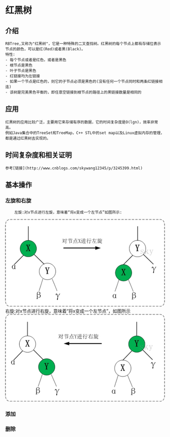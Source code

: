 # 红黑树
   
## 介绍
	RBTree,又称为"红黑树"，它是一种特殊的二叉查找树。红黑树的每个节点上都有存储位表示节点的颜色，可以是红(Red)或者黑(Black)。
	特性:
	- 每个节点或者是红色，或者是黑色
	- 根节点是黑色
	- 叶子节点是黑色
	- 红链接均为左链接
	- 如果一个节点是红色的，则它的子节点必须是黑色的(没有任何一个节点同时和两条红链接相连)
	- 该树是完美黑色平衡的，即任意空链接到根节点的路径上的黑链接数量是相同的
## 应用
 	红黑树的应用比较广泛，主要用它来存储有序的数据，它的时间复杂度是O(lgn)，效率非常高。
 	例如Java集合中的TreeSet和TreeMap，C++ STL中的set map以及Linux虚拟内存的管理，都是通过红黑树去实现的。
## 时间复杂度和相关证明
    参考[链接](http://www.cnblogs.com/skywang12345/p/3245399.html)
## 基本操作
### 左旋和右旋
		左旋:对x节点进行左旋，意味着“将x变成一个左节点”如图所示:
![tup](img/leftRotate.jpg)  
		右旋:对x节点进行右旋，意味着“将x变成一个左节点”，如图所示
		![tup](img/rightRotate.jpg)  
### 添加
### 删除

##